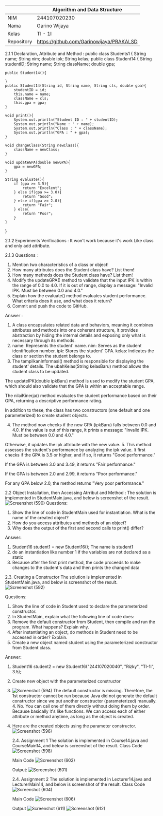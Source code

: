 |  | Algorithm and Data Structure |
|--|--|
| NIM |  244107020230|
| Nama |  Garino Wijaya |
| Kelas | TI - 1I |
| Repository | https://github.com/Garinowijaya/PRAKALSD |  

2.1.1 Declaration, Attribute and Method :
public class Students1 { String name; String nim; double ipk; String kelas;
public class Student14 {
    String studentID;
    String name;
    String className;
    double gpa;

    public Student14(){

    }
    public Student14(String id, String name, String cls, double gpa){
        studentID = id;
        this.name = name;
        className = cls;
        this.gpa = gpa;
    }
    
    void print(){
        System.out.println("Student ID : " + studentID);
        System.out.println("Name : " + name);
        System.out.println("Class : " + className);
        System.out.println("GPA : " + gpa);
    }

    void changeClass(String newClass){
        className = newClass;
    }

    void updateGPA(double newGPA){
        gpa = newGPA;
    }

    String evaluate(){
        if (gpa >= 3.5){
            return "Excelent";
        } else if(gpa >= 3.0){
            return "Good";
        } else if(gpa >= 2.0){
            return "Fair";
        } else{
            return "Poor";
        }
    }
}

2.1.2 Experiments Verifications :
It won't work because it's work Like class and only add attribute.

2.1.3 Questions :
1. Mention two characteristics of a class or object!
2. How many attributes does the Student class have? List them!
3. How many methods does the Student class have? List them!
4. Modify the updateGPA() method to validate that the input IPK is within the range of 0.0 to 4.0. If it is out of range, display a message: "Invalid IPK. Must be between 0.0 and 4.0."
5. Explain how the evaluate() method evaluates student performance. What criteria does it use, and what does it return?
6. Commit and push the code to GitHub.

Answer :
1. A class encapsulates related data and behaviors, meaning it combines attributes and methods into one coherent structure, It provides abstraction by hiding the internal details and exposing only what is necessary through its methods.
2. name: Represents the student' name.
nim: Serves as the student identification number.
ipk: Stores the student' GPA.
kelas: Indicates the class or section the student belongs to.
3. The tampilkanInformasi() method is responsible for displaying the student' details.
The ubahKelas(String kelasBaru) method allows the student class to be updated.

  The updateIPK(double ipkBaru) method is used to modify the student GPA, which should also validate that the GPA is within an acceptable range.

  The nilaiKinerja() method evaluates the student performance based on their GPA, returning a descriptive performance rating.

  In addition to these, the class has two constructors (one default and one parameterized) to create student objects.

4. The method now checks if the new GPA (ipkBaru) falls between 0.0 and 4.0.
If the value is out of this range, it prints a message: "Invalid IPK. Must be between 0.0 and 4.0."

Otherwise, it updates the ipk attribute with the new value.
5. This method assesses the student's performance by analyzing the ipk value.
It first checks if the GPA is 3.5 or higher, and if so, it returns "Good performance."

If the GPA is between 3.0 and 3.49, it returns "Fair performance."

If the GPA is between 2.0 and 2.99, it returns "Poor performance."

For any GPA below 2.0, the method returns "Very poor performance."

2.2 Object Installation, then Accessing Atrribut and Method :
The solution is implemented in StudentMain.java, and below is screenshot of the result.
![Screenshot (590)](https://github.com/user-attachments/assets/ff314c60-da0c-4eb8-b3fa-8b3a1754b900)
Questions:
1. Show the line of code in StudentMain used for instantiation. What is the name of the created
object?
2. How do you access attributes and methods of an object?
3. Why does the output of the first and second calls to print() differ?

Answer:
1. Student16 student1 = new Student16(); The name is student1
2. do an instantiation like number 1 if the variables are not declared as a static
3. Because after the first print method, the code proceeds to make changes to the student's data and then prints the changed data

2.3. Creating a Constructor
The solution is implemented in StudentMain.java, and below is screenshot of the result.
![Screenshot (592)](https://github.com/user-attachments/assets/f0082f6d-3844-43f5-974c-c83c2f464a35)

Questions:
1. Show the line of code in Student used to declare the parameterized constructor.
2. In StudentMain, explain what the following line of code does:
3. Remove the default constructor from Student, then compile and run the program. What
happens? Explain why.
4. After instantiating an object, do methods in Student need to be accessed in order? Explain.
5. Create a new object named student<StudentName> using the parameterized constructor
from Student class.

Answer:
1. Student16 student2 = new Student16("244107020040", "Rizky", "TI-1I", 3.5);
2. Create new object with the parameterized constructor
3. ![Screenshot (594)](https://github.com/user-attachments/assets/caf04162-cdd5-4d99-967e-852bfe7fb72c)
   The default constructor is missing. Therefore, the 1st constructor cannot be run because Java did not generate the default constructor since we put another constructor (parameterized) manually. 4. No. You can call one of them directly without doing them by order. Because basically it's like functions. We can access each of either attribute or method anytime, as long as the object is created.
5. Here are the created objects using the parameter constructor.
   ![Screenshot (596)](https://github.com/user-attachments/assets/0d8c3ff1-59f0-4d5c-a22a-3e59adfc2170)

   2.4. Assignment 1
   The solution is implemented in Course14.java and CourseMain14, and below is screenshot of the result.
   Class Code
   ![Screenshot (598)](https://github.com/user-attachments/assets/795d7fed-d886-41f0-91c6-884a63f81342)

   Main Code
   ![Screenshot (602)](https://github.com/user-attachments/assets/f013c7bc-26e3-4938-8be6-2ce5337022f5)

   Output:
   ![Screenshot (601)](https://github.com/user-attachments/assets/288882af-524a-4f50-a886-cdce3acea045)

   2.4. Assignment 2
   The solution is implemented in Lecturer14.java and LecturerMain14, and below is screenshot of the result.
   Class Code
   ![Screenshot (604)](https://github.com/user-attachments/assets/c43fedb5-6a50-443f-a222-109e284a4972)

   Main Code
   ![Screenshot (606)](https://github.com/user-attachments/assets/9f94207b-3d22-4732-9b94-3c8c68b79adf)

   Output
   ![Screenshot (611)](https://github.com/user-attachments/assets/9987d627-f815-4bf1-a5e2-d60bb84dcd46)
   ![Screenshot (612)](https://github.com/user-attachments/assets/34111705-939a-490d-bd94-e90754f8d567)








